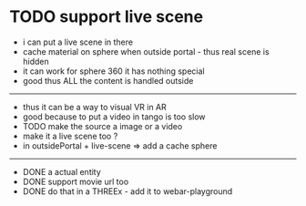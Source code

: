# TODO support live scene
- i can put a live scene in there
- cache material on sphere when outside portal - thus real scene is hidden
- it can work for sphere 360 it has nothing special
- good thus ALL the content is handled outside

---
- thus it can be a way to visual VR in AR
- good because to put a video in tango is too slow
- TODO make the source a image or a video
- make it a live scene too ?
- in outsidePortal + live-scene => add a cache sphere

-------------------
- DONE a actual entity
- DONE support movie url too
- DONE do that in a THREEx - add it to webar-playground
